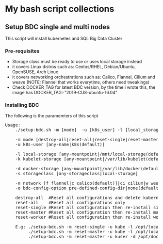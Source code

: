 # My bash script collections

## Setup BDC single and multi nodes
This script will install kubernetes and SQL Big Data Cluster

### Pre-requisites
- Storage class must be ready to use or uses local storage instead
- it covers Linux distros such as: Centos/RHEL, Debian/Ubuntu, OpenSUSE, Arch Linux
- it covers networking orchestrations such as: Calico, Flannel, Cilium and weave (NOTE: Flannel that works everytime, others need tweakings)
- Check DOCKER_TAG for latest BDC version, by the time i wrote this, the image has DOCKER_TAG="2019-CU8-ubuntu-16.04"

### Installing BDC
The following is the paramemters of this script
<pre>
Usage:
    ./setup-bdc.sh -m [mode]  -u [k8s_user] -l [local_storage_path] -k [kubelet_storage] -d [docker_storage] -s [storage_class] -o [bdc-config-optio] -n [network-plugin]

    -m mode [destroy-all|reset-all|reset-single|reset-master|reset-worker|single|''(default)]
    -u k8s-user [any-name|k8s(default)]

    -l local-storage [any-mountpoint|/mnt/local-storage(default)]
    -k kubelet-storage [any-mountpoint|/var/lib/kubelet(default)]

    -d docker-storage [any-mountpoint|/var/lib/docker(default)]
    -s storageclass [any-storageclass|local-storage]

    -n network [f flannel|c calico(default)]|ci cilium|w weave
    -o bdc-config-option pre-defined-config-dir|none(default)

    destroy-all  #Reset all configurations and delete kubernetes packages
    reset-all    #Reset all configurations only
    reset-single #Reset all configuration then re-install single BDC cluster
    reset-master #Reset all configuration then re-install master BDC cluster
    reset-worker #Reset all configuration then re-install worker BDC cluster (requires BDC cluster master)

    E.g: ./setup-bdc.sh -m reset-single -u kube -l /opt/local-storage -k /opt/kubelet -d /opt/docker -n f
         ./setup-bdc.sh -m reset-master -u kube -l /opt/local-storage -d /opt/docker -s csi-rbd-ceph #using storageclass csi-rbd-ceph and calico network(default)
         ./setup-bdc.sh -m reset-master -u kuser -d /opt/docker #the rest parameters will be using default values

</pre>
